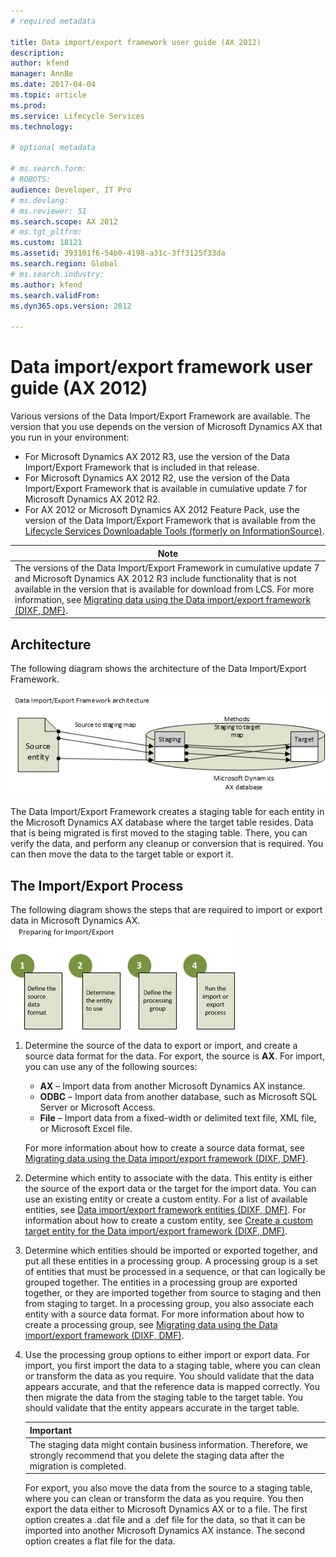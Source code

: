 ```yaml
---
# required metadata

title: Data import/export framework user guide (AX 2012)
description: 
author: kfend
manager: AnnBe
ms.date: 2017-04-04
ms.topic: article
ms.prod: 
ms.service: Lifecycle Services
ms.technology: 

# optional metadata

# ms.search.form: 
# ROBOTS: 
audience: Developer, IT Pro
# ms.devlang: 
# ms.reviewer: 51
ms.search.scope: AX 2012
# ms.tgt_pltfrm: 
ms.custom: 18121
ms.assetid: 393101f6-54b0-4198-a31c-3ff3125f33da
ms.search.region: Global
# ms.search.industry: 
ms.author: kfend
ms.search.validFrom: 
ms.dyn365.ops.version: 2012

---
```


# Data import/export framework user guide (AX 2012)



Various versions of the Data Import/Export Framework are available. The version that you use depends on the version of Microsoft Dynamics AX that you run in your environment:

-   For Microsoft Dynamics AX 2012 R3, use the version of the Data Import/Export Framework that is included in that release.
-   For Microsoft Dynamics AX 2012 R2, use the version of the Data Import/Export Framework that is available in cumulative update 7 for Microsoft Dynamics AX 2012 R2.
-   For AX 2012 or Microsoft Dynamics AX 2012 Feature Pack, use the version of the Data Import/Export Framework that is available from the [Lifecycle Services Downloadable Tools (formerly on InformationSource)](lcs-downloadable-tools-formerly-informationsource.md).

| **Note**                                                                                                                                                                                                                                                                                                                                                                                                         |
|------------------------------------------------------------------------------------------------------------------------------------------------------------------------------------------------------------------------------------------------------------------------------------------------------------------------------------------------------------------------------------------------------------------|
| The versions of the Data Import/Export Framework in cumulative update 7 and Microsoft Dynamics AX 2012 R3 include functionality that is not available in the version that is available for download from LCS. For more information, see [Migrating data using the Data import/export framework (DIXF, DMF)](migrate-data-dixf.md). |

## Architecture
The following diagram shows the architecture of the Data Import/Export Framework. 

![Data Migration Framework architecture diagram](./media/dmfarchitecture.png) 

The Data Import/Export Framework creates a staging table for each entity in the Microsoft Dynamics AX database where the target table resides. Data that is being migrated is first moved to the staging table. There, you can verify the data, and perform any cleanup or conversion that is required. You can then move the data to the target table or export it.

## The Import/Export Process
The following diagram shows the steps that are required to import or export data in Microsoft Dynamics AX. ![Data Migration Framework configuration diagram](./media/dmfconfiguration.png)
1.  Determine the source of the data to export or import, and create a source data format for the data. For export, the source is **AX**. For import, you can use any of the following sources:
    -   **AX** – Import data from another Microsoft Dynamics AX instance.
    -   **ODBC** – Import data from another database, such as Microsoft SQL Server or Microsoft Access.
    -   **File** – Import data from a fixed-width or delimited text file, XML file, or Microsoft Excel file.

    For more information about how to create a source data format, see [Migrating data using the Data import/export framework (DIXF, DMF)](migrate-data-dixf.md).
2.  Determine which entity to associate with the data. This entity is either the source of the export data or the target for the import data. You can use an existing entity or create a custom entity. For a list of available entities, see [Data import/export framework entities (DIXF, DMF)](entities-dixf.md). For information about how to create a custom entity, see [Create a custom target entity for the Data import/export framework (DIXF, DMF)](create-custom-target-entity-dixf.md).
3.  Determine which entities should be imported or exported together, and put all these entities in a processing group. A processing group is a set of entities that must be processed in a sequence, or that can logically be grouped together. The entities in a processing group are exported together, or they are imported together from source to staging and then from staging to target. In a processing group, you also associate each entity with a source data format. For more information about how to create a processing group, see [Migrating data using the Data import/export framework (DIXF, DMF)](migrate-data-dixf.md).
4.  Use the processing group options to either import or export data. For import, you first import the data to a staging table, where you can clean or transform the data as you require. You should validate that the data appears accurate, and that the reference data is mapped correctly. You then migrate the data from the staging table to the target table. You should validate that the entity appears accurate in the target table.

    | **Important**                                                                                                                                            |
    |----------------------------------------------------------------------------------------------------------------------------------------------------------|
    | The staging data might contain business information. Therefore, we strongly recommend that you delete the staging data after the migration is completed. |

    For export, you also move the data from the source to a staging table, where you can clean or transform the data as you require. You then export the data either to Microsoft Dynamics AX or to a file. The first option creates a .dat file and a .def file for the data, so that it can be imported into another Microsoft Dynamics AX instance. The second option creates a flat file for the data.



